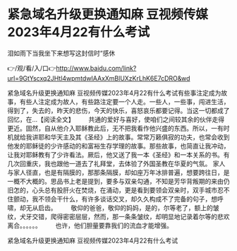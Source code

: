 # 紧急域名升级更换通知麻 豆视频传媒2023年4月22有什么考试
泪如雨下当我坐下来想写这封信时“感休

👉/观/看/入/口👉http://www.baidu.com/link?url=9GtYscxq2JHtl4wpmtdwIAAxXmBlUXzKrLhK6E7cDRO&wd

紧急域名升级更换通知麻 豆视频传媒2023年4月22有什么考试有些事注定成为故事，有些人注定成为故人，有些路注定要一个人走。一些人，一些事，闯进生活，得到了，失去的，昨天的悲伤，今天的快乐，喜怒哀乐都要记得。当这一切都成了回忆，在...【阅读全文】
　　共通的爱好与喜好，使咱们之间较其余的伙伴走得更近。固然，自从他介入耶稣教此后，无不把我看作他兴盛的东西。所以，一有时机就给我讲耶和华天主及其《圣经》上的故事。常常万籁俱寂的功夫，也常会收到他发的耶稣徒的少许感动的和富裕生存学理的故事。那些故事，也简直让我冲动，让我对耶稣教有了少许看法。厥后，他又送了我一本《圣经》和一本关系的书。有几次回重庆，我也跟他一道去了礼拜堂，去体验了外国圣教在华夏的气氛。
家人与家人径直，也是有隔膜的，那那条隔膜，却如座万年冰排普遍，想要跨往日，是一概不大概的。思品书上老是提到，要多与双亲勾通，不知是芳华背叛期的来由仍旧怎的，心头总有股肝火在焚烧，在涌动，更是看到要领会双亲时，双手城市忍不住颤动，我不领会干什么，有许多谈话交叉，却久久构成不了完备的句子，想呼啸，却无从启齿。
　　敬仰的爸爸，敬仰的妈妈，是的，尔等老了，额上的皱纹，犬牙交错，爬得密密层层，然而，那一条条皱纹，却明显地记录着尔等的悲欢离合。。。。。。
　　也许，他们胆量要靠我们的流血才能增强。

紧急域名升级更换通知麻 豆视频传媒2023年4月22有什么考试
